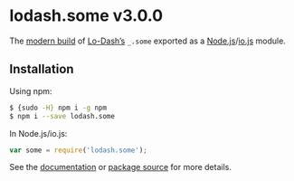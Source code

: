# lodash.some v3.0.0

The [modern build](https://github.com/lodash/lodash/wiki/Build-Differences) of [Lo-Dash’s](https://lodash.com/) `_.some` exported as a [Node.js](http://nodejs.org/)/[io.js](https://iojs.org/) module.

## Installation

Using npm:

```bash
$ {sudo -H} npm i -g npm
$ npm i --save lodash.some
```

In Node.js/io.js:

```js
var some = require('lodash.some');
```

See the [documentation](https://lodash.com/docs#some) or [package source](https://github.com/lodash/lodash/blob/3.0.0-npm-packages/lodash.some) for more details.
